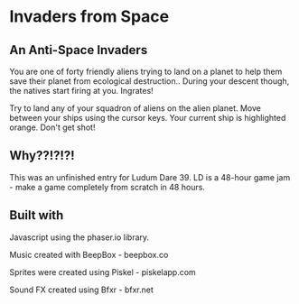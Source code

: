Invaders from Space
===================

An Anti-Space Invaders
----------------------

You are one of forty friendly aliens trying to land on a planet to help them
save their planet from ecological destruction.. During your descent though, the
natives start firing at you. Ingrates! 

Try to land any of your squadron of aliens on the alien planet. Move between
your ships using the cursor keys. Your current ship is highlighted orange.
Don't get shot!

Why??!?!?!
----------

This was an unfinished entry for Ludum Dare 39. LD is a 48-hour game jam - make
a game completely from scratch in 48 hours.

Built with
-----------

Javascript using the phaser.io library.

Music created with BeepBox - beepbox.co 

Sprites were created using Piskel - piskelapp.com

Sound FX created using Bfxr - bfxr.net
